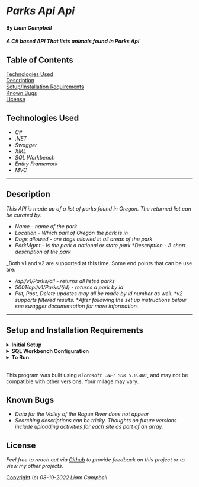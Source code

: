 # _Parks Api Api_

#### By _Liam Campbell_



#### _A C# based API That lists animals found in Parks Api_

## Table of Contents

[Technologies Used](#technologies-used)  
[Description](#description)  
[Setup/Installation Requirements](#setup-and-installation-requirements)  
[Known Bugs](#known-bugs)  
[License](#License)

## Technologies Used

* _C#_
* _.NET_
* _Swagger_
* _XML_
* _SQL Workbench_
* _Entity Framework_
* _MVC_


---
## Description
_This API is made up of a list of parks found in Oregon. The returned list can be curated by:_
* _Name - name of the park_
* _Location - Which part of Oregon the park is in_
* _Dogs allowed - are dogs allowed in all areas of the park_
* _ParkMgmt - Is the park a national or state park_
*_Description - A short description of the park_

_Both v1 and v2 are supported at this time. Some end points that can be use are:

* _/api/v1/Parks/all - returns all listed parks_
* _5001/api/v1/Parks/{id} - returns a park by id_
* _Put, Post, Delete updates may all be made by id number as well._
*_v2 supports filtered results._
*_After following the set up instructions below see swagger documentation for more information._



---
## Setup and Installation Requirements

<details>
<summary><strong>Initial Setup</strong></summary>
<ol>
<li>Copy the git repository url: https://github.com/lcmpbll/ParksApi.Solution
<li>Open a shell program and navigate to your desktop.
<li>Clone the repository for this project using the "git clone" command and including the copied URL.
<li>While still in the shell program, navigate to the root directory of the newly created file named "ParksApi.Solution".
<li>From the root directory, navigate to the "ParksApi" directory.
<li>Move onto "SQL Workbench" instructions below to re-create database necessary to run this project.
<br>
</details>

<details>
<summary><strong>SQL Workbench Configuration</strong></summary>
<ol>
<li>Create an appsetting.json file in the "ParksApi" directory of the project*  
   <pre>ParksApi.Solution
   └── ParksApi
    └── appsetting.json</pre>
<li> Insert the following code** : <br>

<pre>{
   "Logging": {
    "LogLevel": {
      "Default": "Warning",
      "System": "Information",
      "Microsoft": "Information"
    }
  },
  "AllowedHosts": "*",
  "ConnectionStrings": {
    "DefaultConnection": "Server=localhost;Port=3306;database=park_api;uid=root;pwd=[YOUR-PASSWORD-HERE];"
  }
}</pre>
<small>*note: you must include your password in the code block section labeled "YOUR-PASSWORD-HERE".</small>
<small>**note: if you plan to push this cloned project to a public-facing repository, remember to add the appsettings.json file to your .gitignore before doing so.</small>

<li>Once "appsettings.json" file has been created, navigate back to SQL Workbench.


</details>

<details>
<summary><strong>To Run</strong></summary>
Navigate to:  
   <pre>ParksApi.Solution
   └── <strong>ParksApi</strong></pre>

Run `$ dotnet restore` in the console.<br>
Run `$ dotnet database update` in the console.<br>
Run `$ dotnet run` in the console
* _To view more information view localhost:[yourlocalhost]/index.html_
* _Additional information in JSon can also be viewed at https://localhost:[yourlocalhost]/swagger/v1/swagger.json
</details>

<br>

This program was built using *`Microsoft .NET SDK 5.0.401`*, and may not be compatible with other versions. Your milage may vary.

## Known Bugs

* _Data for the Valley of the Rogue River does not appear_
* _Searching descriptions can be tricky. Thoughts on future versions include uploading activities for each site as part of an array._

## License

_Feel free to reach out via [Github](github.com.lcmpbll) to provide feedback on this project or to view my other projects._

[Copyright](/LICENSE) (c) _08-19-2022_ _Liam Campbell_

